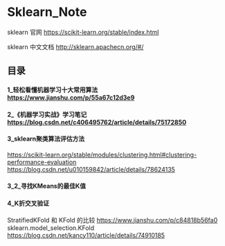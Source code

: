 # Sklearn_Note

sklearn 官网  https://scikit-learn.org/stable/index.html

sklearn 中文文档  http://sklearn.apachecn.org/#/





## 目录

#### 1_轻松看懂机器学习十大常用算法 https://www.jianshu.com/p/55a67c12d3e9

#### 2_《机器学习实战》学习笔记 https://blog.csdn.net/c406495762/article/details/75172850

#### 3_sklearn聚类算法评估方法

https://scikit-learn.org/stable/modules/clustering.html#clustering-performance-evaluation
https://blog.csdn.net/u010159842/article/details/78624135

#### 3_2_寻找KMeans的最佳K值

#### 4_K折交叉验证

StratifiedKFold 和 KFold 的比较 https://www.jianshu.com/p/c84818b56fa0
sklearn.model_selection.KFold https://blog.csdn.net/kancy110/article/details/74910185
